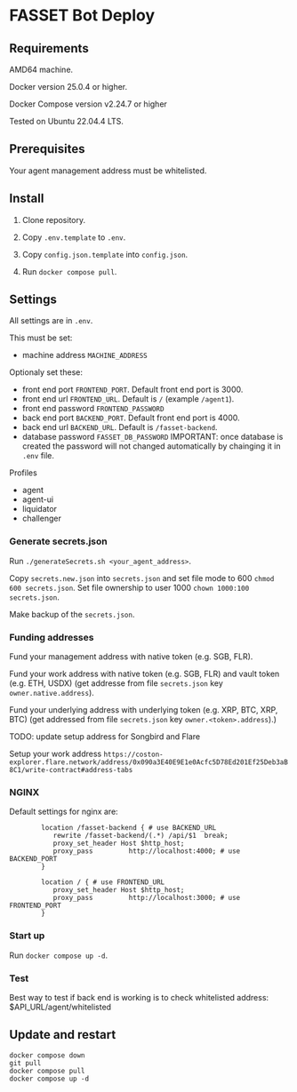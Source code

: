 # FASSET Bot Deploy

## Requirements
AMD64 machine.

Docker version 25.0.4 or higher.

Docker Compose version v2.24.7 or higher

Tested on Ubuntu 22.04.4 LTS.

## Prerequisites

Your agent management address must be whitelisted.

## Install

1. Clone repository.

2. Copy `.env.template` to `.env`.

3. Copy `config.json.template` into `config.json`.

4. Run `docker compose pull`.

## Settings

All settings are in `.env`.

This must be set:
- machine address `MACHINE_ADDRESS`

Optionaly set these:
- front end port `FRONTEND_PORT`. Default front end port is 3000.
- front end url `FRONTEND_URL`. Default is `/` (example `/agent1`).
- front end password `FRONTEND_PASSWORD`
- back end port `BACKEND_PORT`. Default front end port is 4000.
- back end url `BACKEND_URL`. Default is `/fasset-backend`.
- database password `FASSET_DB_PASSWORD` IMPORTANT: once database is created the password will not changed automatically by chainging it in `.env` file.

Profiles
- agent
- agent-ui
- liquidator
- challenger

### Generate secrets.json

Run `./generateSecrets.sh <your_agent_address>`.

Copy `secrets.new.json` into `secrets.json` and set file mode to 600 `chmod 600 secrets.json`.
Set file ownership to user 1000 `chown 1000:100 secrets.json`.

Make backup of the `secrets.json`.


### Funding addresses
Fund your management address with native token (e.g. SGB, FLR).

Fund your work address with native token (e.g. SGB, FLR) and vault token (e.g. ETH, USDX) (get addresse from file `secrets.json` key `owner.native.address`).

Fund your underlying address with underlying token (e.g. XRP, BTC, XRP, BTC) (get addressed from file `secrets.json` key  `owner.<token>.address`).)


TODO: update setup address for Songbird and Flare

Setup your work address `https://coston-explorer.flare.network/address/0x090a3E40E9E1e0Acfc5D78Ed201Ef25Deb3aB8C1/write-contract#address-tabs`

### NGINX

Default settings for nginx are:
```
        location /fasset-backend { # use BACKEND_URL
           rewrite /fasset-backend/(.*) /api/$1  break;
           proxy_set_header Host $http_host;
           proxy_pass         http://localhost:4000; # use BACKEND_PORT
        }

        location / { # use FRONTEND_URL
           proxy_set_header Host $http_host;
           proxy_pass         http://localhost:3000; # use FRONTEND_PORT
        }
```

### Start up

Run `docker compose up -d`.


### Test

Best way to test if back end is working is to check whitelisted address:
$API_URL/agent/whitelisted


## Update and restart
```
docker compose down
git pull
docker compose pull
docker compose up -d
```


